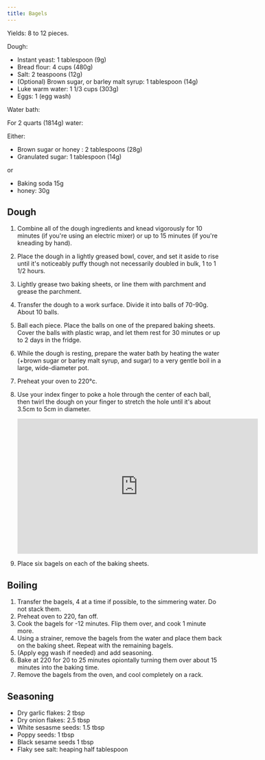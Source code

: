 ```yaml
---
title: Bagels
---
```


Yields: 8 to 12 pieces.

Dough:

- Instant yeast: 1 tablespoon (9g)
- Bread flour: 4 cups (480g)
- Salt: 2 teaspoons (12g)
- (Optional) Brown sugar, or barley malt syrup: 1 tablespoon (14g)
- Luke warm water: 1 1/3 cups (303g)
- Eggs: 1 (egg wash)

Water bath:

For 2 quarts (1814g) water:

Either:

- Brown sugar or honey : 2 tablespoons (28g)
- Granulated sugar: 1 tablespoon (14g)

or

- Baking soda 15g
- honey: 30g

## Dough

1. Combine all of the dough ingredients and knead vigorously for 10 minutes (if you're using an electric mixer)
   or up to 15 minutes (if you're kneading by hand).
1. Place the dough in a lightly greased bowl, cover, and set it aside to rise until it's noticeably puffy
   though not necessarily doubled in bulk, 1 to 1 1/2 hours.
1. Lightly grease two baking sheets, or line them with parchment and grease the parchment.
1. Transfer the dough to a work surface. Divide it into balls of 70-90g. About 10 balls.
1. Ball each piece. Place the balls on one of the prepared baking sheets. Cover the balls with plastic wrap, and let them rest for 30 minutes or up to 2 days in the fridge.
1. While the dough is resting, prepare the water bath by heating the water (+brown sugar or barley malt syrup, and sugar) to a very gentle boil in a large, wide-diameter pot.
1. Preheat your oven to 220°c.
1. Use your index finger to poke a hole through the center of each ball, then twirl the dough on your finger to stretch the
   hole until it's about 3.5cm to 5cm in diameter.

   <iframe width="560" height="315" src="https://www.youtube.com/embed/W8j-ZUp7KD0?start=254" title="YouTube video player" frameborder="0" allow="accelerometer; autoplay; clipboard-write; encrypted-media; gyroscope; picture-in-picture" allowfullscreen></iframe>

1. Place six bagels on each of the baking sheets.

## Boiling

1. Transfer the bagels, 4 at a time if possible, to the simmering water. Do not stack them.
1. Preheat oven to 220, fan off.
1. Cook the bagels for -12 minutes. Flip them over, and cook 1 minute more.
1. Using a strainer, remove the bagels from the water and place them back on the baking sheet. Repeat with the remaining bagels.
1. (Apply egg wash if needed) and add seasoning.
1. Bake at 220 for 20 to 25 minutes opiontally turning them over about 15 minutes into the baking time.
1. Remove the bagels from the oven, and cool completely on a rack.

## Seasoning

- Dry garlic flakes: 2 tbsp
- Dry onion flakes: 2.5 tbsp
- White sesasme seeds: 1.5 tbsp
- Poppy seeds: 1 tbsp
- Black sesame seeds 1 tbsp
- Flaky see salt: heaping  half tablespoon
